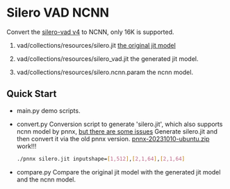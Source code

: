# Silero VAD NCNN

Convert the [silero-vad v4](https://github.com/snakers4/silero-vad/tree/v4.0stable) to NCNN, only 16K is supported.

1. vad/collections/resources/silero.jit
[the original jit model](
https://github.com/snakers4/silero-vad/blob/v4.0stable/files/silero_vad.jit)

1. vad/collections/resources/silero_vad.jit
the generated jit model.

1. vad/collections/resources/silero.ncnn.param
the ncnn model.


## Quick Start
- main.py
demo scripts.
- convert.py
Conversion script to generate 'silero.jit', which also supports ncnn model by pnnx, [but there are some issues](https://github.com/pnnx/pnnx/issues/161)
Generate silero.jit and then convert it via the old pnnx version.
[pnnx-20231010-ubuntu.zip](https://github.com/pnnx/pnnx/releases/tag/20231010) work!!!

    ```bash
    ./pnnx silero.jit inputshape=[1,512],[2,1,64],[2,1,64]
    ```

- compare.py
Compare the original jit model with the generated jit model and the ncnn model.
